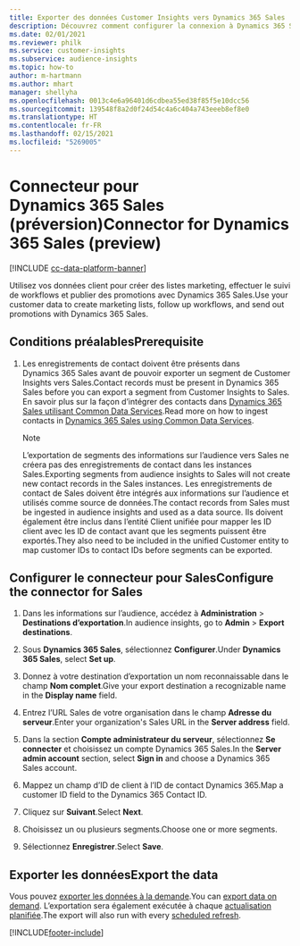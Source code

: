 ```yaml
---
title: Exporter des données Customer Insights vers Dynamics 365 Sales
description: Découvrez comment configurer la connexion à Dynamics 365 Sales.
ms.date: 02/01/2021
ms.reviewer: philk
ms.service: customer-insights
ms.subservice: audience-insights
ms.topic: how-to
author: m-hartmann
ms.author: mhart
manager: shellyha
ms.openlocfilehash: 0013c4e6a96401d6cdbea55ed38f85f5e10dcc56
ms.sourcegitcommit: 139548f8a2d0f24d54c4a6c404a743eeeb8ef8e0
ms.translationtype: HT
ms.contentlocale: fr-FR
ms.lasthandoff: 02/15/2021
ms.locfileid: "5269005"
---
```

# <a name="connector-for-dynamics-365-sales-preview"></a><span data-ttu-id="028e2-103">Connecteur pour Dynamics 365 Sales (préversion)</span><span class="sxs-lookup"><span data-stu-id="028e2-103">Connector for Dynamics 365 Sales (preview)</span></span>

[!INCLUDE [cc-data-platform-banner](../includes/cc-data-platform-banner.md)]

<span data-ttu-id="028e2-104">Utilisez vos données client pour créer des listes marketing, effectuer le suivi de workflows et publier des promotions avec Dynamics 365 Sales.</span><span class="sxs-lookup"><span data-stu-id="028e2-104">Use your customer data to create marketing lists, follow up workflows, and send out promotions with Dynamics 365 Sales.</span></span>

## <a name="prerequisite"></a><span data-ttu-id="028e2-105">Conditions préalables</span><span class="sxs-lookup"><span data-stu-id="028e2-105">Prerequisite</span></span>

1. <span data-ttu-id="028e2-106">Les enregistrements de contact doivent être présents dans Dynamics 365 Sales avant de pouvoir exporter un segment de Customer Insights vers Sales.</span><span class="sxs-lookup"><span data-stu-id="028e2-106">Contact records must be present in Dynamics 365 Sales before you can export a segment from Customer Insights to Sales.</span></span> <span data-ttu-id="028e2-107">En savoir plus sur la façon d’intégrer des contacts dans [Dynamics 365 Sales utilisant Common Data Services](connect-power-query.md).</span><span class="sxs-lookup"><span data-stu-id="028e2-107">Read more on how to ingest contacts in [Dynamics 365 Sales using Common Data Services](connect-power-query.md).</span></span>

   > [!NOTE]
   > <span data-ttu-id="028e2-108">L’exportation de segments des informations sur l’audience vers Sales ne créera pas des enregistrements de contact dans les instances Sales.</span><span class="sxs-lookup"><span data-stu-id="028e2-108">Exporting segments from audience insights to Sales will not create new contact records in the Sales instances.</span></span> <span data-ttu-id="028e2-109">Les enregistrements de contact de Sales doivent être intégrés aux informations sur l’audience et utilisés comme source de données.</span><span class="sxs-lookup"><span data-stu-id="028e2-109">The contact records from Sales must be ingested in audience insights and used as a data source.</span></span> <span data-ttu-id="028e2-110">Ils doivent également être inclus dans l’entité Client unifiée pour mapper les ID client avec les ID de contact avant que les segments puissent être exportés.</span><span class="sxs-lookup"><span data-stu-id="028e2-110">They also need to be included in the unified Customer entity to map customer IDs to contact IDs before segments can be exported.</span></span>

## <a name="configure-the-connector-for-sales"></a><span data-ttu-id="028e2-111">Configurer le connecteur pour Sales</span><span class="sxs-lookup"><span data-stu-id="028e2-111">Configure the connector for Sales</span></span>

1. <span data-ttu-id="028e2-112">Dans les informations sur l’audience, accédez à **Administration** > **Destinations d’exportation**.</span><span class="sxs-lookup"><span data-stu-id="028e2-112">In audience insights, go to **Admin** > **Export destinations**.</span></span>

1. <span data-ttu-id="028e2-113">Sous **Dynamics 365 Sales**, sélectionnez **Configurer**.</span><span class="sxs-lookup"><span data-stu-id="028e2-113">Under **Dynamics 365 Sales**, select **Set up**.</span></span>

1. <span data-ttu-id="028e2-114">Donnez à votre destination d’exportation un nom reconnaissable dans le champ **Nom complet**.</span><span class="sxs-lookup"><span data-stu-id="028e2-114">Give your export destination a recognizable name in the **Display name** field.</span></span>

1. <span data-ttu-id="028e2-115">Entrez l’URL Sales de votre organisation dans le champ **Adresse du serveur**.</span><span class="sxs-lookup"><span data-stu-id="028e2-115">Enter your organization's Sales URL in the **Server address** field.</span></span>

1. <span data-ttu-id="028e2-116">Dans la section **Compte administrateur du serveur**, sélectionnez **Se connecter** et choisissez un compte Dynamics 365 Sales.</span><span class="sxs-lookup"><span data-stu-id="028e2-116">In the **Server admin account** section, select **Sign in** and choose a Dynamics 365 Sales account.</span></span>

1. <span data-ttu-id="028e2-117">Mappez un champ d’ID de client à l’ID de contact Dynamics 365.</span><span class="sxs-lookup"><span data-stu-id="028e2-117">Map a customer ID field to the Dynamics 365 Contact ID.</span></span>

1. <span data-ttu-id="028e2-118">Cliquez sur **Suivant**.</span><span class="sxs-lookup"><span data-stu-id="028e2-118">Select **Next**.</span></span>

1. <span data-ttu-id="028e2-119">Choisissez un ou plusieurs segments.</span><span class="sxs-lookup"><span data-stu-id="028e2-119">Choose one or more segments.</span></span>

1. <span data-ttu-id="028e2-120">Sélectionnez **Enregistrer**.</span><span class="sxs-lookup"><span data-stu-id="028e2-120">Select **Save**.</span></span>

## <a name="export-the-data"></a><span data-ttu-id="028e2-121">Exporter les données</span><span class="sxs-lookup"><span data-stu-id="028e2-121">Export the data</span></span>

<span data-ttu-id="028e2-122">Vous pouvez [exporter les données à la demande](export-destinations.md).</span><span class="sxs-lookup"><span data-stu-id="028e2-122">You can [export data on demand](export-destinations.md).</span></span> <span data-ttu-id="028e2-123">L’exportation sera également exécutée à chaque [actualisation planifiée](system.md#schedule-tab).</span><span class="sxs-lookup"><span data-stu-id="028e2-123">The export will also run with every [scheduled refresh](system.md#schedule-tab).</span></span>


[!INCLUDE[footer-include](../includes/footer-banner.md)]